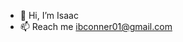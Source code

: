 - 👋 Hi, I’m Isaac
- 📫 Reach me ibconner01@gmail.com

<!---
bcisaac/bcisaac is a ✨ special ✨ repository because its `README.md` (this file) appears on your GitHub profile.
You can click the Preview link to take a look at your changes.
--->
